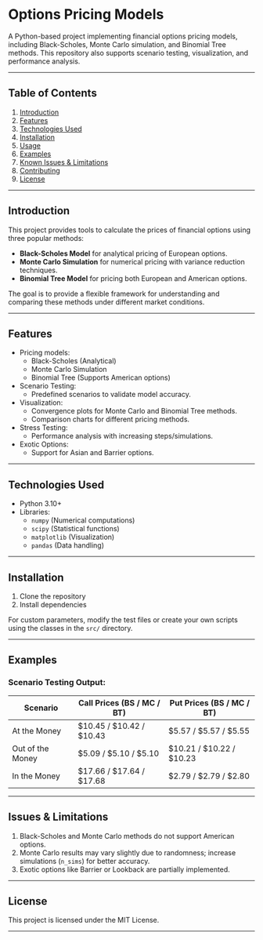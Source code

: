 # Options Pricing Models

A Python-based project implementing financial options pricing models, including Black-Scholes, Monte Carlo simulation, and Binomial Tree methods. This repository also supports scenario testing, visualization, and performance analysis.

---

## Table of Contents
1. [Introduction](#introduction)
2. [Features](#features)
3. [Technologies Used](#technologies-used)
4. [Installation](#installation)
5. [Usage](#usage)
6. [Examples](#examples)
7. [Known Issues & Limitations](#known-issues--limitations)
8. [Contributing](#contributing)
9. [License](#license)

---

## **Introduction**
This project provides tools to calculate the prices of financial options using three popular methods:
- **Black-Scholes Model** for analytical pricing of European options.
- **Monte Carlo Simulation** for numerical pricing with variance reduction techniques.
- **Binomial Tree Model** for pricing both European and American options.

The goal is to provide a flexible framework for understanding and comparing these methods under different market conditions.

---

## **Features**
- Pricing models:
  - Black-Scholes (Analytical)
  - Monte Carlo Simulation
  - Binomial Tree (Supports American options)
- Scenario Testing:
  - Predefined scenarios to validate model accuracy.
- Visualization:
  - Convergence plots for Monte Carlo and Binomial Tree methods.
  - Comparison charts for different pricing methods.
- Stress Testing:
  - Performance analysis with increasing steps/simulations.
- Exotic Options:
  - Support for Asian and Barrier options.

---

## **Technologies Used**
- Python 3.10+
- Libraries:
  - `numpy` (Numerical computations)
  - `scipy` (Statistical functions)
  - `matplotlib` (Visualization)
  - `pandas` (Data handling)

---

## **Installation**
1. Clone the repository
2. Install dependencies

For custom parameters, modify the test files or create your own scripts using the classes in the `src/` directory.

---

## **Examples**

### Scenario Testing Output:
| Scenario              | Call Prices (BS / MC / BT) | Put Prices (BS / MC / BT) |
|-----------------------|---------------------------|---------------------------|
| At the Money          | $10.45 / $10.42 / $10.43 | $5.57 / $5.57 / $5.55     |
| Out of the Money      | $5.09 / $5.10 / $5.10    | $10.21 / $10.22 / $10.23  |
| In the Money          | $17.66 / $17.64 / $17.68 | $2.79 / $2.79 / $2.80     |

---

## **Issues & Limitations**
1. Black-Scholes and Monte Carlo methods do not support American options.
2. Monte Carlo results may vary slightly due to randomness; increase simulations (`n_sims`) for better accuracy.
3. Exotic options like Barrier or Lookback are partially implemented.

---

## **License**
This project is licensed under the MIT License.

---

